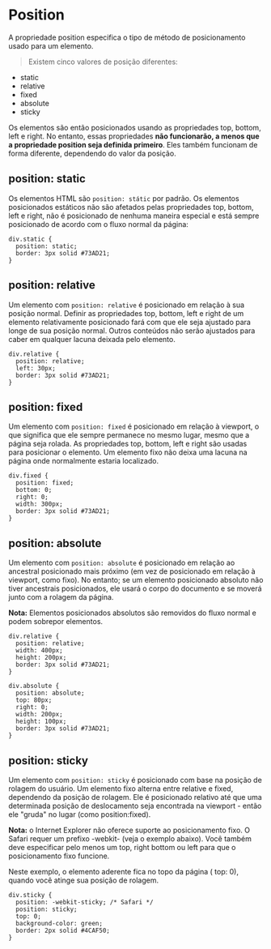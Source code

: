 # Position

A propriedade position especifica o tipo de método de posicionamento usado para um elemento.

> Existem cinco valores de posição diferentes:

- static
- relative
- fixed
- absolute
- sticky

Os elementos são então posicionados usando as propriedades top, bottom, left e right. No entanto, essas propriedades **não funcionarão, a menos que a propriedade position seja definida primeiro**. Eles também funcionam de forma diferente, dependendo do valor da posição.

## position: static

Os elementos HTML são `position: státic` por padrão. Os elementos posicionados estáticos não são afetados pelas propriedades top, bottom, left e right, não é posicionado de nenhuma maneira especial e está sempre posicionado de acordo com o fluxo normal da página:

    div.static {
      position: static;
      border: 3px solid #73AD21;
    }
    
## position: relative

Um elemento com `position: relative` é posicionado em relação à sua posição normal. Definir as propriedades top, bottom, left e right de um elemento relativamente posicionado fará com que ele seja ajustado para longe de sua posição normal. Outros conteúdos não serão ajustados para caber em qualquer lacuna deixada pelo elemento.

    div.relative {
      position: relative;
      left: 30px;
      border: 3px solid #73AD21;
    }
    
## position: fixed

Um elemento com `position: fixed` é posicionado em relação à viewport, o que significa que ele sempre permanece no mesmo lugar, mesmo que a página seja rolada. As propriedades top, bottom, left e right são usadas para posicionar o elemento. Um elemento fixo não deixa uma lacuna na página onde normalmente estaria localizado.

    div.fixed {
      position: fixed;
      bottom: 0;
      right: 0;
      width: 300px;
      border: 3px solid #73AD21;
    }
    
## position: absolute

Um elemento com `position: absolute` é posicionado em relação ao ancestral posicionado mais próximo (em vez de posicionado em relação à viewport, como fixo). No entanto; se um elemento posicionado absoluto não tiver ancestrais posicionados, ele usará o corpo do documento e se moverá junto com a rolagem da página.

**Nota:** Elementos posicionados absolutos são removidos do fluxo normal e podem sobrepor elementos.

    div.relative {
      position: relative;
      width: 400px;
      height: 200px;
      border: 3px solid #73AD21;
    }

    div.absolute {
      position: absolute;
      top: 80px;
      right: 0;
      width: 200px;
      height: 100px;
      border: 3px solid #73AD21;
    }
    
## position: sticky

Um elemento com `position: sticky` é posicionado com base na posição de rolagem do usuário. Um elemento fixo alterna entre relative e fixed, dependendo da posição de rolagem. Ele é posicionado relativo até que uma determinada posição de deslocamento seja encontrada na viewport - então ele "gruda" no lugar (como position:fixed).

**Nota:** o Internet Explorer não oferece suporte ao posicionamento fixo. O Safari requer um prefixo -webkit- (veja o exemplo abaixo). Você também deve especificar pelo menos um top, right bottom ou left para que o posicionamento fixo funcione.

Neste exemplo, o elemento aderente fica no topo da página ( top: 0), quando você atinge sua posição de rolagem.

    div.sticky {
      position: -webkit-sticky; /* Safari */
      position: sticky;
      top: 0;
      background-color: green;
      border: 2px solid #4CAF50;
    }
